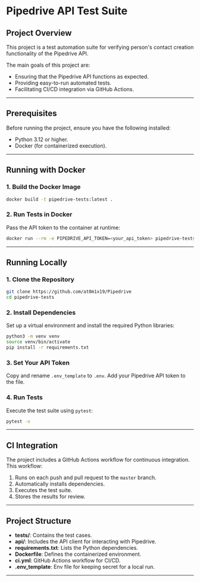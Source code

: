
# Pipedrive API Test Suite

## Project Overview
This project is a test automation suite for verifying person's contact creation functionality of the Pipedrive API. 

The main goals of this project are:
- Ensuring that the Pipedrive API functions as expected.
- Providing easy-to-run automated tests.
- Facilitating CI/CD integration via GitHub Actions.

---

## Prerequisites
Before running the project, ensure you have the following installed:
- Python 3.12 or higher.
- Docker (for containerized execution).

---

## Running with Docker

### 1. Build the Docker Image
```bash
docker build -t pipedrive-tests:latest .
```

### 2. Run Tests in Docker
Pass the API token to the container at runtime:
```bash
docker run --rm -e PIPEDRIVE_API_TOKEN=<your_api_token> pipedrive-tests:latest
```

---

## Running Locally

### 1. Clone the Repository
```bash
git clone https://github.com/at0m1x19/Pipedrive
cd pipedrive-tests
```

### 2. Install Dependencies
Set up a virtual environment and install the required Python libraries:
```bash
python3 -m venv venv
source venv/bin/activate
pip install -r requirements.txt
```

### 3. Set Your API Token
Copy and rename `.env_template` to `.env`. Add your  Pipedrive API token to the file.

### 4. Run Tests
Execute the test suite using `pytest`:
```bash
pytest -v
```

---

## CI Integration
The project includes a GitHub Actions workflow for continuous integration. This workflow:
1. Runs on each push and pull request to the `master` branch.
2. Automatically installs dependencies.
3. Executes the test suite.
4. Stores the results for review.

---

## Project Structure
- **tests/**: Contains the test cases.
- **api/**: Includes the API client for interacting with Pipedrive.
- **requirements.txt**: Lists the Python dependencies.
- **Dockerfile**: Defines the containerized environment.
- **ci.yml**: GitHub Actions workflow for CI/CD.
- **.env_template**: Env file for keeping secret for a local run.

---

